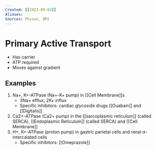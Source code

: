```yaml
---
Created: [[2023-09-02]]
Aliases: 
Sources: Physeo, BRS
---
```

# Primary Active Transport
- Has carrier
- ATP required
- Moves against gradient
## Examples
1. Na+, K+-ATPase (Na+-K+ pump) in [[Cell Membrane]]s
   - 3Na+ efflux, 2K+ influx
   - Specific inhibitors: cardiac glycoside drugs [[Ouabain]] and [[Digitalis]]
2. Ca2+-ATPase (Ca2+ pump) in the [[sarcoplasmic reticulum]] (called SERCA), [[Endoplasmic Reticulum]] (called SERCA) and [[Cell Membrane]]
3. H+, K+-ATPase (proton pump) in gastric parietal cells and renal $\alpha$-intercalated cells
   - Specific inhibitors: [[Omeprazole]]
